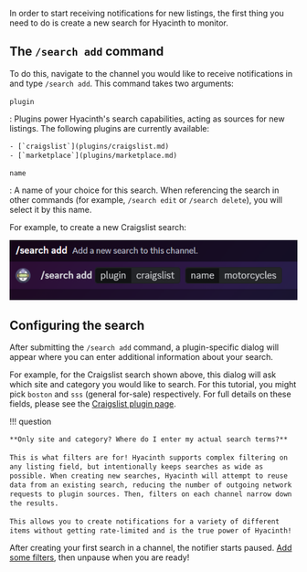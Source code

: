 In order to start receiving notifications for new listings, the first thing you need to do is create a new search for Hyacinth to monitor.

## The `/search add` command

To do this, navigate to the channel you would like to receive notifications in and type `/search add`. This command takes two arguments:

`plugin`

: Plugins power Hyacinth's search capabilities, acting as sources for new listings. The following plugins are currently available:

    - [`craigslist`](plugins/craigslist.md)
    - [`marketplace`](plugins/marketplace.md)

`name`

: A name of your choice for this search. When referencing the search in other commands (for example, `/search edit` or `/search delete`), you will select it by this name.

For example, to create a new Craigslist search:

![create a new search](../assets/create_search.png)

## Configuring the search

After submitting the `/search add` command, a plugin-specific dialog will appear where you can enter additional information about your search.

For example, for the Craigslist search shown above, this dialog will ask which site and category you would like to search. For this tutorial, you might pick `boston` and `sss` (general for-sale) respectively. For full details on these fields, please see the [Craigslist plugin page](plugins/craigslist.md).

!!! question

    **Only site and category? Where do I enter my actual search terms?**

    This is what filters are for! Hyacinth supports complex filtering on any listing field, but intentionally keeps searches as wide as possible. When creating new searches, Hyacinth will attempt to reuse data from an existing search, reducing the number of outgoing network requests to plugin sources. Then, filters on each channel narrow down the results.

    This allows you to create notifications for a variety of different items without getting rate-limited and is the true power of Hyacinth!

After creating your first search in a channel, the notifier starts paused. [Add some filters](adding-filters.md), then unpause when you are ready!
